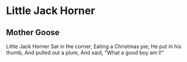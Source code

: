 # Little Jack Horner
## Mother Goose
Little Jack Horner
Sat in the corner,
Eating a Christmas pie;
He put in his thumb,
And pulled out a plum,
And said, "What a good boy am I!"